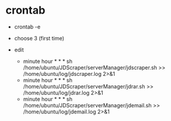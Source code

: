 # crontab

* crontab -e

* choose 3 (first time)

* edit
  * minute hour \* \* \* sh /home/ubuntu/JDScraper/serverManager/jdscraper.sh >> /home/ubuntu/log/jdscraper.log 2>&1
  * minute hour \* \* \* sh /home/ubuntu/JDScraper/serverManager/jdrar.sh >> /home/ubuntu/log/jdrar.log 2>&1
  * minute hour \* \* \* sh /home/ubuntu/JDScraper/serverManager/jdemail.sh >> /home/ubuntu/log/jdemail.log 2>&1